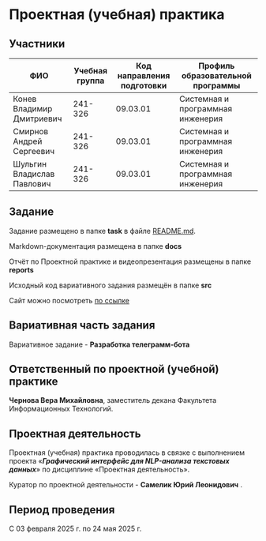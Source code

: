 # Проектная (учебная) практика

## Участники

| ФИО | Учебная группа | Код направления подготовки | Профиль образовательной программы |
|-|-|-|-|
| Конев Владимир Дмитриевич | 241-326| 09.03.01 | Системная и программная инженерия |
| Смирнов Андрей Сергеевич | 241-326 | 09.03.01 | Системная и программная инженерия |
| Шульгин Владислав Павлович | 241-326 | 09.03.01 | Системная и программная инженерия |

## Задание

Задание размещено в папке **task** в файле [README.md](task/README.md).

Markdown-документация размещена в папке **docs**

Отчёт по Проектной практике и видеопрезентация размещены в папке **reports**

Исходный код вариативного задания размещён в папке **src**

Сайт можно посмотреть [по ссылке](https://tavvex.github.io/project-practice-2025/site)

## Вариативная часть задания

Вариативное задание - **Разработка телеграмм-бота**

## Ответственный по проектной (учебной) практике

**Чернова Вера Михайловна**, заместитель декана Факультета Информационных Технологий.

## Проектная деятельность

Проектная (учебная) практика проводилась в связке с выполнением проекта «***Графический интерфейс для NLP-анализа текстовых данных***» по дисциплине «Проектная деятельность».

Куратор по проектной деятельности - **Самелик Юрий Леонидович** .

## Период проведения

С 03 февраля 2025 г. по 24 мая 2025 г.
